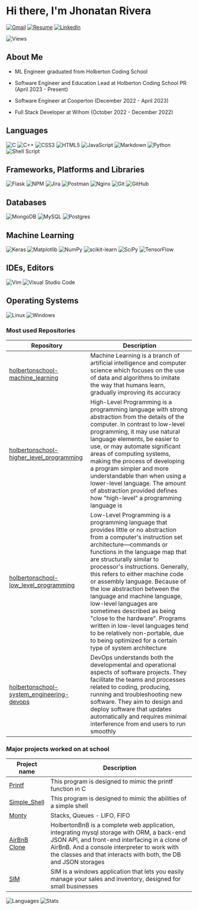 # Hi there, I'm Jhonatan Rivera

[![Gmail](https://img.shields.io/badge/Gmail-D14836?style=for-the-badge&logo=gmail&logoColor=white)](mailto:jhonatan.rivera.pr@gmail.com)
[![Resume](https://img.shields.io/badge/RESUME-important?style=for-the-badge)](./Jhonatan_Rivera.pdf)
[![LinkedIn](https://img.shields.io/badge/linkedin-%230077B5.svg?style=for-the-badge&logo=linkedin&logoColor=white)](https://www.linkedin.com/in/jhonatan-rivera-cruz-242144222/)

![Views](https://komarev.com/ghpvc/?username=jhonaRiver&style=for-the-badge)

## About Me

* ML Engineer graduated from Holberton Coding School

* Software Engineer and Education Lead at Holberton Coding School PR (April 2023 - Present)

* Software Engineer at Cooperton (December 2022 - April 2023)

* Full Stack Developer at Wihom (October 2022 - December 2022)

## Languages

![C](https://img.shields.io/badge/c-%2300599C.svg?style=for-the-badge&logo=c&logoColor=white)
![C++](https://img.shields.io/badge/c++-%2300599C.svg?style=for-the-badge&logo=c%2B%2B&logoColor=white)
![CSS3](https://img.shields.io/badge/css3-%231572B6.svg?style=for-the-badge&logo=css3&logoColor=white)
![HTML5](https://img.shields.io/badge/html5-%23E34F26.svg?style=for-the-badge&logo=html5&logoColor=white)
![JavaScript](https://img.shields.io/badge/javascript-%23323330.svg?style=for-the-badge&logo=javascript&logoColor=%23F7DF1E)
![Markdown](https://img.shields.io/badge/markdown-%23000000.svg?style=for-the-badge&logo=markdown&logoColor=white)
![Python](https://img.shields.io/badge/python-3670A0?style=for-the-badge&logo=python&logoColor=ffdd54)
![Shell Script](https://img.shields.io/badge/shell_script-%23121011.svg?style=for-the-badge&logo=gnu-bash&logoColor=white)

## Frameworks, Platforms and Libraries

![Flask](https://img.shields.io/badge/flask-%23000.svg?style=for-the-badge&logo=flask&logoColor=white)
![NPM](https://img.shields.io/badge/NPM-%23000000.svg?style=for-the-badge&logo=npm&logoColor=white)
![Jira](https://img.shields.io/badge/jira-%230A0FFF.svg?style=for-the-badge&logo=jira&logoColor=white)
![Postman](https://img.shields.io/badge/Postman-FF6C37?style=for-the-badge&logo=postman&logoColor=white)
![Nginx](https://img.shields.io/badge/nginx-%23009639.svg?style=for-the-badge&logo=nginx&logoColor=white)
![Git](https://img.shields.io/badge/git-%23F05033.svg?style=for-the-badge&logo=git&logoColor=white)
![GitHub](https://img.shields.io/badge/github-%23121011.svg?style=for-the-badge&logo=github&logoColor=white)

## Databases

![MongoDB](https://img.shields.io/badge/MongoDB-%234ea94b.svg?style=for-the-badge&logo=mongodb&logoColor=white)
![MySQL](https://img.shields.io/badge/mysql-%2300f.svg?style=for-the-badge&logo=mysql&logoColor=white)
![Postgres](https://img.shields.io/badge/postgres-%23316192.svg?style=for-the-badge&logo=postgresql&logoColor=white)

## Machine Learning

![Keras](https://img.shields.io/badge/Keras-%23D00000.svg?style=for-the-badge&logo=Keras&logoColor=white)
![Matplotlib](https://img.shields.io/badge/Matplotlib-%23ffffff.svg?style=for-the-badge&logo=Matplotlib&logoColor=black)
![NumPy](https://img.shields.io/badge/numpy-%23013243.svg?style=for-the-badge&logo=numpy&logoColor=white)
![scikit-learn](https://img.shields.io/badge/scikit--learn-%23F7931E.svg?style=for-the-badge&logo=scikit-learn&logoColor=white)
![SciPy](https://img.shields.io/badge/SciPy-%230C55A5.svg?style=for-the-badge&logo=scipy&logoColor=%white)
![TensorFlow](https://img.shields.io/badge/TensorFlow-%23FF6F00.svg?style=for-the-badge&logo=TensorFlow&logoColor=white)

## IDEs, Editors

![Vim](https://img.shields.io/badge/VIM-%2311AB00.svg?style=for-the-badge&logo=vim&logoColor=white)
![Visual Studio Code](https://img.shields.io/badge/Visual%20Studio%20Code-0078d7.svg?style=for-the-badge&logo=visual-studio-code&logoColor=white)

## Operating Systems

![Linux](https://img.shields.io/badge/Linux-FCC624?style=for-the-badge&logo=linux&logoColor=black)
![Windows](https://img.shields.io/badge/Windows-0078D6?style=for-the-badge&logo=windows&logoColor=white)

### Most used Repositories

| Repository | Description |
| --- | --- |
| [holbertonschool-machine_learning](https://github.com/jhonaRiver/holbertonschool-machine_learning) | Machine Learning is a branch of artificial intelligence and computer science which focuses on the use of data and algorithms to imitate the way that humans learn, gradually improving its accuracy |
| [holbertonschool-higher_level_programming](https://github.com/jhonaRiver/holbertonschool-higher_level_programming) | High-Level Programming is a programming language with strong abstraction from the details of the computer. In contrast to low-level programming, it may use natural language elements, be easier to use, or may automate significant areas of computing systems, making the process of developing a program simpler and more understandable than when using a lower-level language. The amount of abstraction provided defines how "high-level" a programming language is |
| [holbertonschool-low_level_programming](https://github.com/jhonaRiver/holbertonschool-low_level_programming) | Low-Level Programming is a programming language that provides little or no abstraction from a computer's instruction set architecture—commands or functions in the language map that are structurally similar to processor's instructions. Generally, this refers to either machine code or assembly language. Because of the low abstraction between the language and machine language, low-level languages are sometimes described as being "close to the hardware". Programs written in low-level languages tend to be relatively non-portable, due to being optimized for a certain type of system architecture |
| [holbertonschool-system_engineering-devops](https://github.com/jhonaRiver/holberton-system_engineering-devops) | DevOps understands both the developmental and operational aspects of software projects. They facilitate the teams and processes related to coding, producing, running and troubleshooting new software. They aim to design and deploy software that updates automatically and requires minimal interference from end users to run smoothly |

### Major projects worked on at school
  
| Project name | Description |
| --- | --- |
|[Printf](https://github.com/jhonaRiver/printf)| This program is designed to mimic the printf function in C |
|[Simple_Shell](https://github.com/gabriel337/simple_shell)| This program is designed to mimic the abilities of a simple shell |
|[Monty](https://github.com/luiscolon0426/monty) | Stacks, Queues - LIFO, FIFO |
|[AirBnB Clone](https://github.com/jhonaRiver/AirBnB_clone_v4)| HolbertonBnB is a complete web application, integrating mysql storage with ORM, a back-end JSON API, and front-end interfacing in a clone of AirBnB. And a console interpreter to work with the classes and that interacts with both, the DB and JSON storages |
| [SIM](https://github.com/luiscolon0426/SIM) | SIM is a windows application that lets you easily manage your sales and inventory, designed for small businesses |

![Languages](https://github-readme-stats.vercel.app/api/top-langs?username=jhonaRiver&show_icons=true&locale=en&layout=compact&theme=radical)
![Stats](https://github-readme-stats.vercel.app/api?username=jhonaRiver&show_icons=true&theme=radical)
